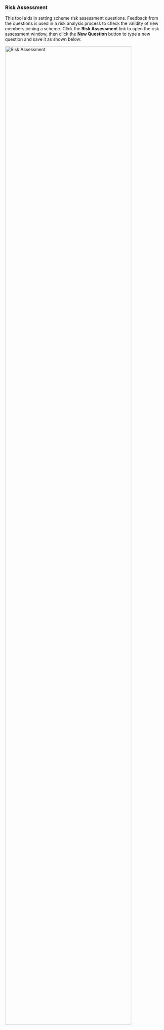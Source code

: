 ### Risk Assessment

This tool aids in setting scheme risk assessment questions. Feedback from the questions is used in a risk analysis process to check the validity of new members joining a scheme. Click the **Risk Assessment** link to open the risk assessment window, then click the **New Question** button to type a new question and save it as shown below:

<img  alt="Risk Assessment" width="90%" height="auto"  class="center"  src="../.vuepress/public/img/media2/schemeM9.png">

